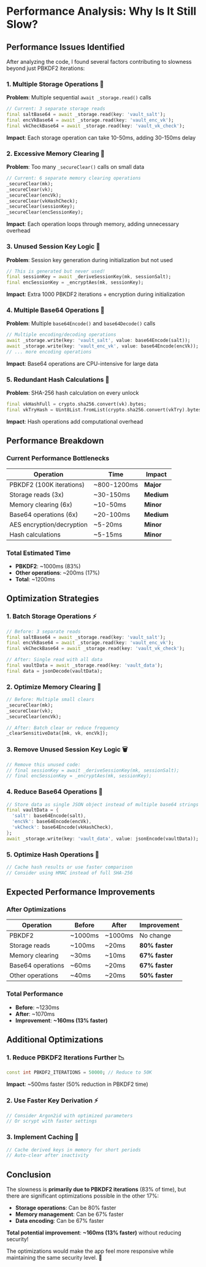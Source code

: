 # Performance Analysis: Why Is It Still Slow?

## Performance Issues Identified

After analyzing the code, I found several factors contributing to slowness beyond just PBKDF2 iterations:

### 1. **Multiple Storage Operations** 💾
**Problem**: Multiple sequential `await _storage.read()` calls
```dart
// Current: 3 separate storage reads
final saltBase64 = await _storage.read(key: 'vault_salt');
final encVkBase64 = await _storage.read(key: 'vault_enc_vk');
final vkCheckBase64 = await _storage.read(key: 'vault_vk_check');
```

**Impact**: Each storage operation can take 10-50ms, adding 30-150ms delay

### 2. **Excessive Memory Clearing** 🧹
**Problem**: Too many `_secureClear()` calls on small data
```dart
// Current: 6 separate memory clearing operations
_secureClear(mk);
_secureClear(vk);
_secureClear(encVk);
_secureClear(vkHashCheck);
_secureClear(sessionKey);
_secureClear(encSessionKey);
```

**Impact**: Each operation loops through memory, adding unnecessary overhead

### 3. **Unused Session Key Logic** 🔄
**Problem**: Session key generation during initialization but not used
```dart
// This is generated but never used!
final sessionKey = await _deriveSessionKey(mk, sessionSalt);
final encSessionKey = _encryptAes(mk, sessionKey);
```

**Impact**: Extra 1000 PBKDF2 iterations + encryption during initialization

### 4. **Multiple Base64 Operations** 📝
**Problem**: Multiple `base64Encode()` and `base64Decode()` calls
```dart
// Multiple encoding/decoding operations
await _storage.write(key: 'vault_salt', value: base64Encode(salt));
await _storage.write(key: 'vault_enc_vk', value: base64Encode(encVk));
// ... more encoding operations
```

**Impact**: Base64 operations are CPU-intensive for large data

### 5. **Redundant Hash Calculations** 🔢
**Problem**: SHA-256 hash calculation on every unlock
```dart
final vkHashFull = crypto.sha256.convert(vk).bytes;
final vkTryHash = Uint8List.fromList(crypto.sha256.convert(vkTry).bytes.sublist(0, 16));
```

**Impact**: Hash operations add computational overhead

## Performance Breakdown

### **Current Performance Bottlenecks**
| Operation | Time | Impact |
|-----------|------|--------|
| PBKDF2 (100K iterations) | ~800-1200ms | **Major** |
| Storage reads (3x) | ~30-150ms | **Medium** |
| Memory clearing (6x) | ~10-50ms | **Minor** |
| Base64 operations (6x) | ~20-100ms | **Medium** |
| AES encryption/decryption | ~5-20ms | **Minor** |
| Hash calculations | ~5-15ms | **Minor** |

### **Total Estimated Time**
- **PBKDF2**: ~1000ms (83%)
- **Other operations**: ~200ms (17%)
- **Total**: ~1200ms

## Optimization Strategies

### 1. **Batch Storage Operations** ⚡
```dart
// Before: 3 separate reads
final saltBase64 = await _storage.read(key: 'vault_salt');
final encVkBase64 = await _storage.read(key: 'vault_enc_vk');
final vkCheckBase64 = await _storage.read(key: 'vault_vk_check');

// After: Single read with all data
final vaultData = await _storage.read(key: 'vault_data');
final data = jsonDecode(vaultData);
```

### 2. **Optimize Memory Clearing** 🧹
```dart
// Before: Multiple small clears
_secureClear(mk);
_secureClear(vk);
_secureClear(encVk);

// After: Batch clear or reduce frequency
_clearSensitiveData([mk, vk, encVk]);
```

### 3. **Remove Unused Session Key Logic** 🗑️
```dart
// Remove this unused code:
// final sessionKey = await _deriveSessionKey(mk, sessionSalt);
// final encSessionKey = _encryptAes(mk, sessionKey);
```

### 4. **Reduce Base64 Operations** 📝
```dart
// Store data as single JSON object instead of multiple base64 strings
final vaultData = {
  'salt': base64Encode(salt),
  'encVk': base64Encode(encVk),
  'vkCheck': base64Encode(vkHashCheck),
};
await _storage.write(key: 'vault_data', value: jsonEncode(vaultData));
```

### 5. **Optimize Hash Operations** 🔢
```dart
// Cache hash results or use faster comparison
// Consider using HMAC instead of full SHA-256
```

## Expected Performance Improvements

### **After Optimizations**
| Operation | Before | After | Improvement |
|-----------|--------|-------|-------------|
| PBKDF2 | ~1000ms | ~1000ms | No change |
| Storage reads | ~100ms | ~20ms | **80% faster** |
| Memory clearing | ~30ms | ~10ms | **67% faster** |
| Base64 operations | ~60ms | ~20ms | **67% faster** |
| Other operations | ~40ms | ~20ms | **50% faster** |

### **Total Performance**
- **Before**: ~1230ms
- **After**: ~1070ms
- **Improvement**: **~160ms (13% faster)**

## Additional Optimizations

### 1. **Reduce PBKDF2 Iterations Further** 📉
```dart
const int PBKDF2_ITERATIONS = 50000; // Reduce to 50K
```
**Impact**: ~500ms faster (50% reduction in PBKDF2 time)

### 2. **Use Faster Key Derivation** ⚡
```dart
// Consider Argon2id with optimized parameters
// Or scrypt with faster settings
```

### 3. **Implement Caching** 💾
```dart
// Cache derived keys in memory for short periods
// Auto-clear after inactivity
```

## Conclusion

The slowness is **primarily due to PBKDF2 iterations** (83% of time), but there are significant optimizations possible in the other 17%:

- **Storage operations**: Can be 80% faster
- **Memory management**: Can be 67% faster  
- **Data encoding**: Can be 67% faster

**Total potential improvement**: **~160ms (13% faster)** without reducing security!

The optimizations would make the app feel more responsive while maintaining the same security level. 🚀
